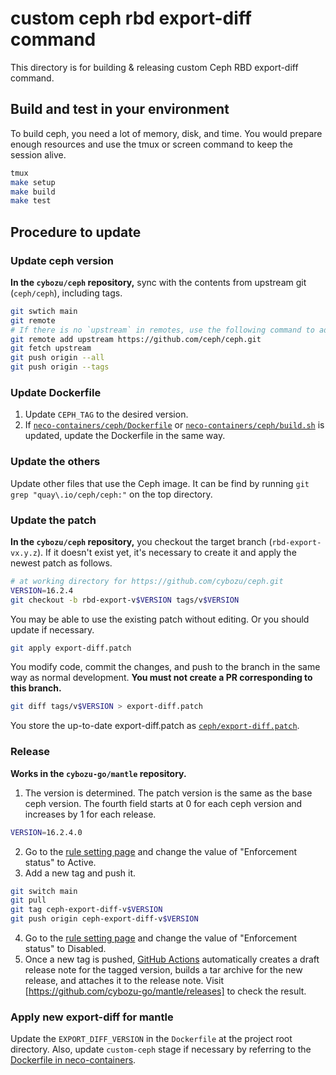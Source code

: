 # custom ceph rbd export-diff command

This directory is for building & releasing custom Ceph RBD export-diff command. 

## Build and test in your environment

To build ceph, you need a lot of memory, disk, and time. You would prepare enough resources and use the tmux or screen command to keep the session alive.

```sh
tmux
make setup
make build
make test
```

## Procedure to update
### Update ceph version
**In the `cybozu/ceph` repository,** sync with the contents from upstream git (`ceph/ceph`),  including tags.

```sh
git swtich main
git remote
# If there is no `upstream` in remotes, use the following command to add it.
git remote add upstream https://github.com/ceph/ceph.git
git fetch upstream
git push origin --all
git push origin --tags
```

### Update Dockerfile

1. Update `CEPH_TAG` to the desired version.
2. If [`neco-containers/ceph/Dockerfile`](https://github.com/cybozu/neco-containers/blob/main/ceph/Dockerfile) or [`neco-containers/ceph/build.sh`](https://github.com/cybozu/neco-containers/blob/main/ceph/build.sh) is updated, update the Dockerfile in the same way.

### Update the others

Update other files that use the Ceph image. It can be find by running `git grep "quay\.io/ceph/ceph:"` on the top directory.

### Update the patch
**In the `cybozu/ceph` repository,** you checkout the target branch (`rbd-export-vx.y.z`). If it doesn't exist yet, it's necessary to create it and apply the newest patch as follows.

```sh
# at working directory for https://github.com/cybozu/ceph.git
VERSION=16.2.4
git checkout -b rbd-export-v$VERSION tags/v$VERSION
```

You may be able to use the existing patch without editing. Or you should update if necessary.

```sh
git apply export-diff.patch
```

You modify code, commit the changes, and push to the branch in the same way as normal development. **You must not create a PR corresponding to this branch.**

```sh
git diff tags/v$VERSION > export-diff.patch
```

You store the up-to-date export-diff.patch as [`ceph/export-diff.patch`](https://github.com/cybozu-go/mantle/blob/main/ceph/export-diff.patch).

### Release
**Works in the `cybozu-go/mantle` repository.**

1. The version is determined. The patch version is the same as the base ceph version. The fourth field starts at 0 for each ceph version and increases by 1 for each release.
  ```sh
  VERSION=16.2.4.0
  ``` 
2. Go to the [rule setting page](https://github.com/cybozu-go/mantle/settings/rules/3334068) and change the value of "Enforcement status" to Active.
3. Add a new tag and push it.
  ```sh
  git switch main
  git pull
  git tag ceph-export-diff-v$VERSION
  git push origin ceph-export-diff-v$VERSION
  ```
4. Go to the [rule setting page](https://github.com/cybozu-go/mantle/settings/rules/3334068) and change the value of "Enforcement status" to Disabled.
5. Once a new tag is pushed, [GitHub Actions](https://github.com/cybozu-go/mantle/actions) automatically creates a draft release note for the tagged version, builds a tar archive for the new release, and attaches it to the release note.
  Visit [https://github.com/cybozu-go/mantle/releases] to check the result.

### Apply new export-diff for mantle

Update the `EXPORT_DIFF_VERSION` in the `Dockerfile` at the project root directory. Also, update `custom-ceph` stage if necessary by referring to the [Dockerfile in neco-containers](https://github.com/cybozu/neco-containers/blob/main/ceph/Dockerfile).
